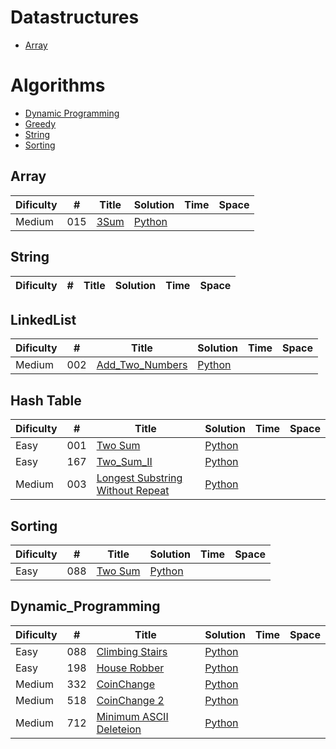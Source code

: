 

# Datastructures
* [Array](https://github.com/RamboBambo/Leet_Code#array)
 
# Algorithms
* [Dynamic Programming](https://github.com/RamboBambo/Leet_Code#dynamic-programming)
* [Greedy](https://github.com/RamboBambo/Leet_Code#greedy)
* [String](https://github.com/RamboBambo/Leet_Code#string)
* [Sorting](https://github.com/RamboBambo/Leet_Code#sorting)

## Array
| Dificulty | #   | Title           | Solution                                                                                        | Time | Space |
|-----------|-----|-----------------|-------------------------------------------------------------------------------------------------|------|-------|
| Medium    | 015 | [3Sum](addLink) | [Python](https://github.com/RamboBambo/Leet_Code/blob/master/Data_Structures/Array/015_3Sum.py) |      |       |

## String
| Dificulty | # | Title | Solution | Time | Space |
|-----------|---|-------|----------|------|-------|

## LinkedList
| Dificulty | #   | Title                      | Solution                                                                                                         | Time | Space |
|-----------|-----|----------------------------|------------------------------------------------------------------------------------------------------------------|------|-------|
| Medium    | 002 | [Add_Two_Numbers](addLink) | [Python](https://github.com/RamboBambo/Leet_Code/blob/master/Data_Structures/Linked_List/002_Add_Two_Numbers.py) |      |       |

## Hash Table
| Dificulty | #   | Title                                       | Solution                                                                                                                                       | Time | Space |
|-----------|-----|---------------------------------------------|------------------------------------------------------------------------------------------------------------------------------------------------|------|-------|
| Easy      | 001 | [Two Sum](addLink)                          | [Python](https://github.com/RamboBambo/Leet_Code/blob/master/Data_Structures/Hash_Table/001_Two_Sum.py)                                        |      |       |
| Easy      | 167 | [Two_Sum_II](addLink)                       | [Python](https://github.com/RamboBambo/Leet_Code/blob/master/Data_Structures/Hash_Table/167_Two_Sum_II.py)                                     |      |       |
| Medium    | 003 | [Longest Substring Without Repeat](addLink) | [Python](https://github.com/RamboBambo/Leet_Code/blob/master/Data_Structures/Hash_Table/003_Longest_Substring_Without_Repeating_Characters.py) |      |       |

## Sorting
| Dificulty | #   | Title              | Solution                                                                                                    | Time | Space |
|-----------|-----|--------------------|-------------------------------------------------------------------------------------------------------------|------|-------|
| Easy      | 088 | [Two Sum](addLink) | [Python](https://github.com/RamboBambo/Leet_Code/blob/master/Algorithms/Sorting/088_Merge_sorgted_Array.py) |      |       |

## Dynamic_Programming
| Dificulty | #   | Title                              | Solution                                                                                                                      | Time | Space |
|-----------|-----|------------------------------------|-------------------------------------------------------------------------------------------------------------------------------|------|-------|
| Easy      | 088 | [Climbing Stairs](addLink)         | [Python](https://github.com/RamboBambo/Leet_Code/blob/master/Algorithms/Dynamic_Programming/070_Climbing_Stairs.py)           |      |       |
| Easy      | 198 | [House Robber](addLink)            | [Python](https://github.com/RamboBambo/Leet_Code/blob/master/Algorithms/Dynamic_Programming/198_House_Robber.py)              |      |       |
| Medium    | 332 | [CoinChange](addLink)              | [Python](https://github.com/RamboBambo/Leet_Code/blob/master/Algorithms/Dynamic_Programming/332_CoinChange-Minimum.py)        |      |       |
| Medium    | 518 | [CoinChange 2](addLink)            | [Python](https://github.com/RamboBambo/Leet_Code/blob/master/Algorithms/Dynamic_Programming/518_CoinChange_2-Combinations.py) |      |       |
| Medium    | 712 | [Minimum ASCII Deleteion](addLink) | [Python](https://github.com/RamboBambo/Leet_Code/blob/master/Algorithms/Dynamic_Programming/712_Minimum_ASCII_Deletion.py)    |      |       |
